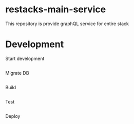 # restacks-main-service
This repository is provide graphQL service for entire stack

# Development

Start development
```
```

Migrate DB
```
```

Build
```
```

Test
```
```

Deploy
```
```

